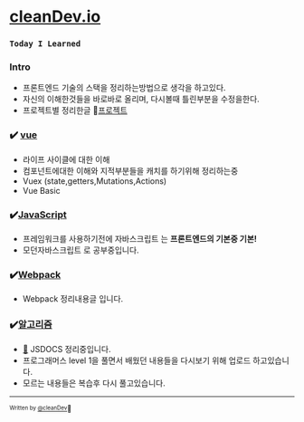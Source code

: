 # [cleanDev.io](https://rlwi440.github.io/)

### `Today I Learned`

### Intro

- 프론트엔드 기술의 스택을 정리하는방법으로 생각을 하고있다.
- 자신의 이해한것들을 바로바로 올리며, 다시볼때 틀린부분을 수정을한다.
- 프로젝트별 정리한글 🙌[프로젝트](https://rlwi440.github.io/?category=project)



### ✔️ [vue](https://rlwi440.github.io/?category=Vue)

- 라이프 사이클에 대한 이해
- 컴포넌트에대한 이해와 지적부분들을 캐치를 하기위해 정리하는중
- Vuex (state,getters,Mutations,Actions)
- Vue Basic



### ✔️[JavaScript](https://rlwi440.github.io/?category=javascript)

- 프레임워크를 사용하기전에 자바스크립트 는 **프론트엔드의 기본중 기본!**
- 모던자바스크립트 로 공부중입니다.



### ✔️[Webpack](https://rlwi440.github.io/?category=Webpack)

- Webpack 정리내용글 입니다.

### ✔️[알고리즘](https://rlwi440.github.io/?category=TIL)
- [💬](https://cleandev-js-docs.netlify.app/index.html) JSDOCS 정리중입니다.
- 프로그래머스 level 1을 풀면서 배웠던 내용들을 다시보기 위해 업로드 하고있습니다.
- 모르는 내용들은 복습후 다시 풀고있습니다.

---

<sub><sup>Written by <a href="https://rlwi440.github.io">@cleanDev</a></sup></sub><small>🐸</small>
